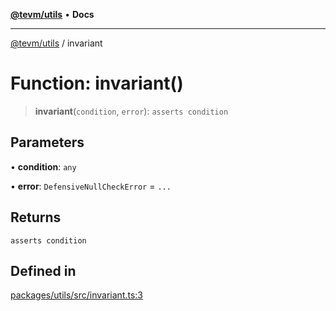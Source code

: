 [**@tevm/utils**](../README.md) • **Docs**

***

[@tevm/utils](../globals.md) / invariant

# Function: invariant()

> **invariant**(`condition`, `error`): `asserts condition`

## Parameters

• **condition**: `any`

• **error**: `DefensiveNullCheckError` = `...`

## Returns

`asserts condition`

## Defined in

[packages/utils/src/invariant.ts:3](https://github.com/evmts/tevm-monorepo/blob/main/packages/utils/src/invariant.ts#L3)
